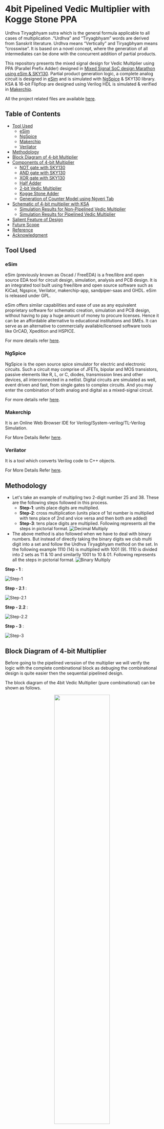 # 4bit Pipelined Vedic Multiplier with Kogge Stone PPA

Urdhva Tiryagbhyam sutra which is the general formula applicable to all cases of multiplication .“Urdhva” and “Tiryagbhyam” words are derived from Sanskrit literature. Urdhva means “Vertically” and Tiryagbhyam means “crosswise”. It is based on a novel concept, where the generation of all intermediates can be done with the concurrent addition of partial products. 

This repository presents the mixed signal design for Vedic Multiplier using PPA (Parallel Prefix Adder) designed in [Mixed Signal SoC design
Marathon using eSim & SKY130](https://hackathon.fossee.in/esim/). Partial product generation logic, a complete analog circuit is designed in [eSim](https://esim.fossee.in/home) and is simulated with [NgSpice](http://ngspice.sourceforge.net/docs.html) & SKY130 library. KSA & 16-bit Flipflop are designed using Verilog HDL is simulated & verified in [Makerchip](https://www.makerchip.com/).

All the project related files are available [here](https://github.com/kalyan-prusty/vedic_multiplier/tree/main/vedic_multi_4bit_test).

## Table of Contents
- [Tool Used](#tool-used)
  * [eSim](#esim)
  * [NgSpice](#ngspice)
  * [Makerchip](#makerchip)
  * [Verilator](#verilator)
- [Methodology](#methodology)
- [Block Diagram of 4-bit Multiplier](#block-diagram-of-4-bit-multiplier)
- [Components of 4-bit Multiplier](#components-of-4-bit-multiplier)
  * [NOT gate with SKY130](#not-gate-with-sky130)
  * [AND gate with SKY130](#and-gate-with-sky130)
  * [XOR gate with SKY130](#xor-gate-with-sky130)
  * [Half Adder](#half-adder)
  * [2-bit Vedic Multiplier](#2-bit-vedic-multiplier)
  * [Kogge Stone Adder](#kogge-stone-adder)
  * [Generation of Counter Model using Ngveri Tab](#generation-of-counter-model-using-ngveri-tab)
- [Schematic of 4-bit multiplier with KSA](#schematic-of-4-bit-multiplier-with-ksa)
  * [Simulation Results for Non-Pipelined Vedic Multiplier](#simulation-results-for-non-pipelined-vedic-multiplier)
  * [Simulation Results for Pipelined Vedic Multiplier](#simulation-results-for-pipelined-vedic-multiplier)
- [Salient Feature of Design](#salient-feature-of-design)
- [Future Scope](#future-scope)
- [Reference](#reference)
- [Acknowledgment](#acknowledgment)

## Tool Used

### eSim

eSim (previously known as Oscad / FreeEDA) is a free/libre and open source EDA tool for circuit design, simulation, analysis and PCB design. It is an integrated tool built using free/libre and open source software such as KiCad, Ngspice, Verilator, makerchip-app, sandpiper-saas and GHDL. eSim is released under GPL.

eSim offers similar capabilities and ease of use as any equivalent proprietary software for schematic creation, simulation and PCB design, without having to pay a huge amount of money to procure licenses. Hence it can be an affordable alternative to educational institutions and SMEs. It can serve as an alternative to commercially available/licensed software tools like OrCAD, Xpedition and HSPICE.

For more details refer [here](https://esim.fossee.in/home).

### NgSpice

NgSpice is the open source spice simulator for electric and electronic circuits. Such a circuit may comprise of JFETs, bipolar and MOS transistors, passive elements like R, L, or C, diodes, transmission lines and other devices, all interconnected in a netlist. Digital circuits are simulated as well, event driven and fast, from single gates to complex circuits. And you may enter the combination of both analog and digital as a mixed-signal circuit.

For more details refer [here](http://ngspice.sourceforge.net/docs.html).


### Makerchip

It is an Online Web Browser IDE for Verilog/System-verilog/TL-Verilog Simulation. 

For More Details Refer [here](https://www.makerchip.com/).

### Verilator

It is a tool which converts Verilog code to C++ objects. 

For More Details Refer [here](https://www.veripool.org/verilator/).

## Methodology 

- Let's take an example of multipling two 2-digit number 25 and 38. These are the following steps followed in this process.
  - **Step-1**: units place digits are multiplied.   
  - **Step-2**: cross multiplication (units place of 1st number is multiplied with tens place of 2nd and vice versa and then both are added)
  - **Step-3**: tens place digits are multiplied.
Following represents all the steps in pictorial format.
![Decimal Multiply](images/example_multi.gif)
- The above method is also followed when we have to deal with binary numbers. But instead of directly taking the binary digits we club multi digit into a set and follow the Urdhva Tiryagbhyam method on the set. In the following example 1110 (14) is multiplied with 1001 (9). 1110 is divided into 2 sets as 11 & 10 and similarlly 1001 to 10 & 01. Following represents all the steps in pictorial format.
![Binary Multiply](images/example_multi_4bit.gif)

**Step - 1** :

![Step-1](images/step_1.png)

**Step - 2.1** :

![Step-2.1](images/step_2_1.png)

**Step - 2.2** :

![Step-2.2](images/step_2_2.png)

**Step - 3** :

![Step-3](images/step_3.png)

## Block Diagram of 4-bit Multiplier
Before going to the pipelined verssion of the multiplier we will verify the logic with the complete combinational block as debuging the combinational design is quite easier then the sequential pipelined design. 

The block diagram of the 4bit Vedic Multiplier (pure combinational) can be shown as follows.

<p align="center" width="100%">
    <img width="60%" src="images/kogge_stone.svg"> 
</p>

The block diagram of the 4bit Pipelined Vedic Multiplier can be shown as follows.

<p align="center" width="100%">
    <img width="60%" src="images/vedic_pipelined.png"> 
</p>

## Components of 4-bit Multiplier 
Subcircuit for NOT, AND & XOR gates are designed as shown below.

### NOT gate with SKY130
Here the W/L ratio of PMOS to NMOS is maintained 2 (assuming mobility_of_electron/mobility_of_hole = 2) such that the rise time and fall time will be same. 
| W/L | Value |
| ----------- | ----------- |
| SC1 (PMOS) | 2 |
| SC2 (NMOS) | 1 |

<p align="center" width="100%">
    <img width="60%" src="images/not.png"> 
</p>

### AND gate with SKY130
Here also the overall W/L ratio of PMOS to NMOS is maintained 2. 
| W/L | Value |
| ----------- | ----------- |
| SC1,SC4 (PMOS) | 2 |
| SC2,SC3 (NMOS) | 2 |

<p align="center" width="100%">
    <img width="60%" src="images/and.png"> 
</p>

### XOR gate with SKY130
Here also the overall W/L ratio of PMOS to NMOS is maintained 2. 
| W/L | Value |
| ----------- | ----------- |
| SC1,SC2,SC5,SC6 (PMOS) | 4 |
| SC3,SC4,SC7,SC8 (NMOS) | 2 |

<p align="center" width="100%">
    <img width="60%" src="images/xor.png"> 
</p>

### Half Adder
Using the basic gates designed above half adder is designed.

<p align="center" width="100%">
    <img width="60%" src="images/HA.png"> 
</p>

### 2-bit Vedic Multiplier
This is designed with and gate and half adder, for which the schematic is shown below. Partial products are generated by four of these.
<p align="center" width="100%">
    <img width="60%" src="images/vedic_2bit_adder.png"> 
</p>
All the designs discussed above are done with analog components (MOSFETs).

### Kogge Stone Adder
The adder used in this is a parallel prefix version of the Carry Look Ahead Adder (CLA) i.e. Kogge Stone PPA. It is the fastest adder which focuses on design time and is said to be a good alternative for high performance applications. The speedy nature of Kogge Stone Adder (KSA) is because of minimum logic depth and restricted fan-out. In KSA, parallel advance will give scope to generate fast carry for intermediate stages. Block diagram of KSA is as follows 

<p align="center" width="100%">
    <img width="60%" src="images/kogge_stone_block.svg"> 
</p>

Black and Grey circle in KSA can be implimented as shown below

<p align="center" width="100%">
    <img width="30%" src="images/grey_black.png"> 
</p>

More on KSA can be found [here](https://en.wikipedia.org/wiki/Kogge%E2%80%93Stone_adder)

This module is a complete digital module and is implimented using Verilog HDL and simulated & verified using makerchip. 
- Verilog Code for "black circle".
```verilog 
module black_circle(gi,pi,gj,pj,gk,pk);
	input gi,pi,gj,pj;
	output gk,pk;
	
	assign gk = gi | (gj & pi);
	assign pk = pi&pj;
endmodule 
```
- Verilog Code for "grey circle".
```verilog 
module grey_circle(gi,pi,gj,gk);
	input gi,pi,gj;
	output gk;
	
	assign gk = gi | (gj & pi);
endmodule 
```

- Verilog Code for "ksa 4bit adder".
```verilog 
module ksa_4bit(a,b,y);
	input [3:0] a;
	input [3:0] b;
	output [4:0] y;

	wire [3:0] g;
	wire [3:0] p;
	wire [3:0] h;

	wire g11,g12,g21,g22;
	wire p12;

	generate
		genvar i;
		for (i = 0; i < 4; i = i + 1)
		begin:pgh_block
			assign p[i] = a[i] | b[i];
			assign g[i] = a[i] & b[i];
			assign h[i] = a[i] ^ b[i];
		end
	endgenerate

	//layer - 1
	grey_circle  gc11(.gi(g[1]),.pi(p[1]),.gj(g[0]),.gk(g11));
	black_circle bc11(.gi(g[3]),.pi(p[3]),.gj(g[2]),.pj(p[2]),.gk(g12),.pk(p12));

	//layer - 2
	grey_circle  gc21(.gi(g[2]),.pi(p[2]),.gj(g11),.gk(g21));
	grey_circle  gc22(.gi(g12),.pi(p12),.gj(g11),.gk(g22));

	//sum
	assign y[0] = h[0] ^ 0;
	assign y[1] = h[1] ^ g[0];
	assign y[2] = h[2] ^ g11;
	assign y[3] = h[3] ^ g21;
	assign y[4] = g22;

endmodule 
```
Using the above code & NgVeri tool of eSim .tlv file is generated which is again converted to spice model using the follwing instruction.
### Generation of Kogge Stone PPA Model using Ngveri Tab
1. Open eSim
2. Run NgVeri-Makerchip
3. Add top level verilog file in Makerchip Tab
4. Click on NgVeri tab
5. Add dependency files
6. Click on Run Verilog to NgSpice Converter
7. Debug if any errors
8. Model created successfully

This KSA is simulated in makerchip and the simulated result is as follows. The input a and b are asserted with random number by makerchip (in this example a = **0xF** and b = **0x9**) which results **0xF + 0x9 = 0x18**. Hence the KSA is verified and now we can use it in eSim for our mixed signal design. 

<p align="center" width="100%">
    <img width="70%" src="images/ksa_simulation.png"> 
</p>

## Schematic of 4-bit multiplier with KSA
<p align="center" width="100%">
    <img width="100%" src="images/main_schematic.png"> 
</p>

Here along with the previous discussed sub circuits, adc_bridge_n and dac_bridge_n have been used to interconnect between analog (all the component in partial product generator) and digital (all 3 KSAs) to convert the analog voltage to digital bits & from digital bits to analog voltage respectively. Finally the whole schematic is converted to a subcircuit for verifing it by simulation. Schematic for simulation is shown below.

<p align="center" width="100%">
    <img width="100%" src="images/main_simulation.png"> 
</p>

### Simulation Results for Non-Pipelined Vedic Multiplier 
Input for the above design:
- Input "**a**" is 10(0b1010) for t = 0 to 1 sec and then 7(0b0111) for t = 1 to 2 sec

<p align="center" width="100%">
    <img width="100%" src="images/a_wave.gif"> 
</p>

- Input "**b**"  is 12(0b1100) for t = 0 to 1 sec and then 7(0b0111) for t = 1 to 2 sec 

<p align="center" width="100%">
    <img width="100%" src="images/b_wave.gif"> 
</p>


Output from the above design:
- Output "**z**" is 120(0b1111000) = 10 * 12 for t = 0 to 1 sec and then 49(0b110001) = 7 * 7 for t = 1 to 2 sec

<p align="center" width="100%">
    <img width="100%" src="images/z_wave.gif"> 
</p>

After the simulation is done properly for the completly combinational circuit of the design we can improve the design using a Flipflip and dividing the logical design in to 2 stages where First stage of pipeline being the partial product generator (Analog Design) and second stage being the partial product adder using KSA (Degital Design). As the Flip flop is introduced now the sampling of input happens on positive edge of clock as the FF designed is a positive edge triggered flipflip. And output is produced just after the sampling as both side of the flipflop there are combinational circuits present.

After adding the flipflop in between 2 stages the Vedic Multiplier subcircuit looks as follows.

<p align="center" width="100%">
    <img width="100%" src="images/main_schematic_pipelined.gif"> 
</p>

### Simulation Results for Pipelined Vedic Multiplier 
Input for the above design:
- Input "**a**" is 10(0b1010) for t = 0 to 1 sec, 7(0b0111) for t = 1 to 2 sec and then 11(ob1011) for the rest.

<p align="center" width="100%">
    <img width="100%" src="images/a_wave_pipelined.gif"> 
</p>

- Input "**b**"  is 12(0b1100) for t = 0 to 1 sec, 7(0b0111) for t = 1 to 2 sec and then 12(ob1100) for the rest.

<p align="center" width="100%">
    <img width="100%" src="images/b_wave_pipelined.gif"> 
</p>


Output from the above design:
- Output "**z**" is 120(0b1111000) = 10 * 12 for t = 0.5 to 1.5 sec, 49(0b110001) = 7 * 7 for t = 1.5 to 2.5 sec and then 132(0b10000100) for the rest.

<p align="center" width="100%">
    <img width="100%" src="images/z_wave_pipelined.gif"> 
</p>

- Observation: 
	- Here although the input is same for the initial 2 sec of time period but there is a shift of 0.5 sec in the output because of the flipflop in between. 
	- The delay of both the stages (Partial product genrator & product generator) have to be considered before providing nect input to the design in case of the combinational design. But incase of pipelined design we have to consider the maximum delay of both the stages which will be for sure lesser than delay offerered by both stages. Hence we can conclude that pipelined designs are generally faster then the pure combinational circuits.

## Salient Feature of Design
- Parallel generation of partial product makes the design more suitable for faster multiplication application.  
- This whole design is divided it into 2 logical part just with a flipflop of 16 bit width and 2 stages for better through-put with same latency. 
- Kogge Stone Parallel Prefix Adder is one of the fastest adder being used in design.
- All the primitive gates are designed with proper W/L ratio to maintain rise and fall time same. 
- Modularzation of the project makes the design easy to debug and improve.
- Design is completely scalable as this can be used as a building block for 8bit vedic multiplier.

## Future Scope
- KSA can be replaced by some more improved design of adder.

## Reference
[1] [Urdhva-Tiryagbyham Method of Vedic Multiplication](https://en.wikibooks.org/wiki/Vedic_Mathematics/Sutras/Urdhva-Tiryagbyham)

[2] [Vedic Multiplier](https://www.semanticscholar.org/paper/Design-of-Vedic-multiplier-using-Urdhva-Tiryagbhyam-Sutra/29e50274fddab42ec935af57a39aac92080c9e6c)

[3] [Kogge Stone Adder](https://en.wikipedia.org/wiki/Kogge%E2%80%93Stone_adder)

## Acknowledgment
1. [FOSSEE](https://esim.fossee.in/), [IIT Bombay](http://iitb.ac.in/)
2. [Google](https://www.google.co.in/)
3. [Spoken Tutorial](https://spoken-tutorial.org/)
4. [Chip to Startup](https://www.c2s.gov.in/)
5. [Steve Hoover](https://www.linkedin.com/in/steve-hoover-a44b607/), Founder, Redwood EDA
6. [Kunal Ghosh](https://www.linkedin.com/in/kunal-ghosh-vlsisystemdesign-com-28084836/), Co-founder, [VSD Corp. Pvt. Ltd.](https://www.vlsisystemdesign.com/)
7. [Sumanto Kar](https://www.linkedin.com/in/sumanto-kar-0424391a9/), eSim Team, FOSSEE
